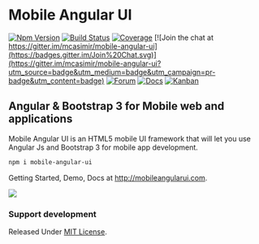 # Mobile Angular UI

[![Npm Version](https://badge.fury.io/js/mobile-angular-ui.svg)](https://www.npmjs.com/package/mobile-angular-ui)
[![Build Status](https://travis-ci.org/mcasimir/mobile-angular-ui.svg?branch=master)](https://travis-ci.org/mcasimir/mobile-angular-ui)
[![Coverage](https://codecov.io/github/mcasimir/mobile-angular-ui/coverage.svg?branch=master)](https://codecov.io/github/mcasimir/mobile-angular-ui?branch=master)
[![Join the chat at https://gitter.im/mcasimir/mobile-angular-ui](https://badges.gitter.im/Join%20Chat.svg)](https://gitter.im/mcasimir/mobile-angular-ui?utm_source=badge&utm_medium=badge&utm_campaign=pr-badge&utm_content=badge)
[![Forum](https://img.shields.io/badge/mobile--angular--ui-forum-blue.svg)](http://mobileangularui.com/forum/) [![Docs](https://img.shields.io/badge/mobile--angular--ui-docs-blue.svg)](http://mobileangularui.com/docs/)
[![Kanban](https://img.shields.io/badge/mobile--angular--ui-kanban-blue.svg)](https://waffle.io/mcasimir/mobile-angular-ui)

## Angular &amp; Bootstrap 3 for Mobile web and applications

Mobile Angular UI is an HTML5 mobile UI framework that will let you use Angular Js and Bootstrap 3 for mobile app development.

``` sh
npm i mobile-angular-ui
```

Getting Started, Demo, Docs at http://mobileangularui.com.

![](http://mobileangularui.com/assets/img/phone.png)

### Support development

Released Under [MIT License](https://github.com/mcasimir/mobile-angular-ui/blob/master/LICENSE).
